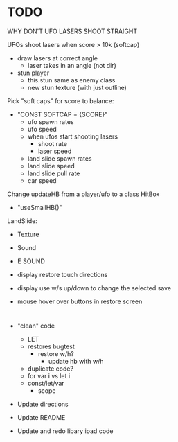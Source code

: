 # TODO

WHY DON'T UFO LASERS SHOOT STRAIGHT

UFOs shoot lasers when score > 10k (softcap)
- draw lasers at correct angle
    - laser takes in an angle (not dir)
- stun player
    - this.stun same as enemy class
    - new stun texture (with just outline)

Pick "soft caps" for score to balance:
- "CONST SOFTCAP = {SCORE}"
    - ufo spawn rates
    - ufo speed
    - when ufos start shooting lasers
        - shoot rate
        - laser speed
    - land slide spawn rates
    - land slide speed
    - land slide pull rate
    - car speed

Change updateHB from a player/ufo to a class HitBox
- "useSmallHB()"

LandSlide:
- Texture
- Sound

- E SOUND

- display restore touch directions
- display use w/s up/down to change the selected save

- mouse hover over buttons in restore screen

# 

- "clean" code
    - LET
    - restores bugtest
        - restore w/h?
            - update hb with w/h
    - duplicate code?
    - for var i vs let i
    - const/let/var
        - scope

- Update directions
- Update README

- Update and redo libary ipad code